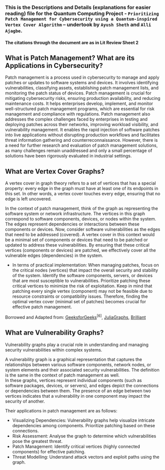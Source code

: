 ### This is the Descriptions and Details (explanations for easier reading) file for the Quantum Computing Project - `Prioritizing Patch Management for Cybersecurity using a Quantum-inspired Vertex Cover Algorithm` – undertook by `Ayush Sheth` and `Alli Ajagbe`. 

#### The citations through the document are as in Lit Review Sheet 2 

## What is Patch Management? What are its Applications in Cybersecurity? 
Patch management is a process used in cybersecurity to manage and apply patches or updates to software systems and devices. It involves identifying vulnerabilities, classifying assets, establishing patch management lists, and monitoring the patch status of devices. Patch management is crucial for mitigating cybersecurity risks, ensuring production availability, and reducing maintenance costs. It helps enterprises develop, implement, and monitor well-structured patch management programs, which are essential for risk management and compliance with regulations. Patch management also addresses the complex challenges faced by enterprises in testing and deploying patches across their networks, improving workload visibility, and vulnerability management. It enables the rapid injection of software patches into live applications without disrupting production workflows and facilitates threat information gathering and counterreconnaissance. However, there is a need for further research and evaluation of patch management solutions, as many challenges remain unaddressed and only a small percentage of solutions have been rigorously evaluated in industrial settings. 

## What are Vertex Cover Graphs? 
A vertex cover in graph theory refers to a set of vertices that has a special property: every edge in the graph must have at least one of its endpoints in this set. In other words, a vertex cover touches every edge, ensuring that no edge is left uncovered. 

In the context of patch management, think of the graph as representing the software system or network infrastructure. The vertices in this graph correspond to software components, devices, or nodes within the system. The edges represent dependencies or interactions between these components or devices. Now, consider software vulnerabilities as the edges that need to be addressed (covered). A vertex cover in this context would be a minimal set of components or devices that need to be patched or updated to address these vulnerabilities. By ensuring that these critical vertices (components or devices) are patched, we effectively cover all the vulnerable edges (dependencies) in the system. 

- In terms of practical implementation: 
When managing patches, focus on the critical nodes (vertices) that impact the overall security and stability of the system. Identify the software components, servers, or devices that are most susceptible to vulnerabilities. Prioritize patching these critical vertices to minimize the risk of exploitation. Keep in mind that patching every single vertex (component) may not be feasible due to resource constraints or compatibility issues. Therefore, finding the optimal vertex cover (minimal set of patches) becomes crucial for effective patch management. 

Borrowed and Adapted from: [GeeksforGeeks](https://www.geeksforgeeks.org/introduction-and-approximate-solution-for-vertex-cover-problem/)<sup>[6]</sup>, [JuliaGraphs](https://juliagraphs.org/Graphs.jl/dev/algorithms/vertexcover/), [Brilliant](https://brilliant.org/wiki/vertex-cover/)


## What are Vulnerability Graphs? 
Vulnerability graphs play a crucial role in understanding and managing security vulnerabilities within complex systems. 

A vulnerability graph is a graphical representation that captures the relationships between various software components, network nodes, or system elements and their associated security vulnerabilities. The definition is the same in the context of patch management as well.  
In these graphs, vertices represent individual components (such as software packages, devices, or servers), and edges depict the connections or dependencies between them. The presence of an edge between two vertices indicates that a vulnerability in one component may impact the security of another. 

Their applications in patch management are as follows: 

- Visualizing Dependencies: Vulnerability graphs help visualize intricate dependencies among components. Prioritize patching based on these connections. 
- Risk Assessment: Analyse the graph to determine which vulnerabilities pose the greatest threat. 
- Patch Management: Identify critical vertices (highly connected components) for effective patching. 
- Threat Modelling: Understand attack vectors and exploit paths using the graph.

